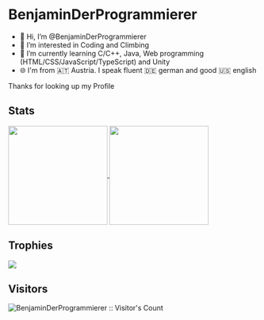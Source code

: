 <!---
BenjaminDerProgrammierer/BenjaminDerProgrammierer is a ✨ special ✨ repository because its `README.md` (this file) appears on your GitHub profile.
You can click the Preview link to take a look at your changes.
--->

# BenjaminDerProgrammierer

- 👋 Hi, I’m @BenjaminDerProgrammierer
- 👀 I’m interested in Coding and Climbing
- 🌱 I’m currently learning C/C++, Java, Web programming (HTML/CSS/JavaScript/TypeScript) and Unity
- 🌐 I'm from 🇦🇹 Austria. I speak fluent 🇩🇪 german and good 🇺🇸 english

Thanks for looking up my Profile

## Stats

<a href="https://github.com/anuraghazra/github-readme-stats">
  <img height=200 align="center" src="https://github-readme-stats.vercel.app/api?username=BenjaminDerProgrammierer&show_icons=true" />
</a>
<a href="https://github.com/anuraghazra/convoychat">
  <img height=200 align="center" src="https://github-readme-stats.vercel.app/api/top-langs/?username=BenjaminDerProgrammierer&layout=compact&langs_count=8&card_width=320" />
</a>

## Trophies

<img src="https://github-profile-trophy.vercel.app/?username=BenjaminDerProgrammierer" />

## Visitors

<img src="https://profile-counter.glitch.me/{BenjaminDerProgrammierer}/count.svg" alt="BenjaminDerProgrammierer :: Visitor's Count" />
